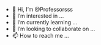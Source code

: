- 👋 Hi, I’m @Professorsss
- 👀 I’m interested in ...
- 🌱 I’m currently learning ...
- 💞️ I’m looking to collaborate on ...
- 📫 How to reach me ...

<!---
Professorsss/Professorsss is a ✨ special ✨ repository because its `README.md` (this file) appears on your GitHub profile.
You can click the Preview link to take a look at your changes.
--->
